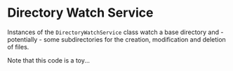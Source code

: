 # Directory Watch Service

Instances of the `DirectoryWatchService` class
watch a base directory and - potentially - some subdirectories
for the creation, modification and deletion of files.

Note that this code is a toy...